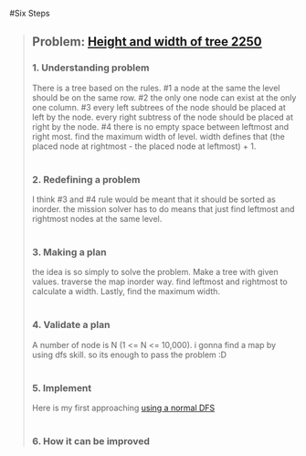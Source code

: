 #Six Steps
<br />

> ## Problem: [Height and width of tree 2250](https://www.acmicpc.net/problem/2250)
>
> ### 1. Understanding problem
>  There is a tree based on the rules. #1 a node at the same the level should be on the same row. #2 
  the only one node can exist at the only one column. #3 every left subtrees of the node should be placed at left by the node.
  every right subtress of the node should be placed at right by the node. #4 there is no empty space between leftmost and right 
  most. find the maximum width of level. width defines that (the placed node at rightmost - the placed node at leftmost) + 1.
> <br />
> <br />
> ### 2. Redefining a problem
>  I think #3 and #4 rule would be meant that it should be sorted as inorder. the mission solver has to do means that just find
  leftmost and rightmost nodes at the same level.
> <br />
> <br />
> ### 3. Making a plan
>  the idea is so simply to solve the problem. Make a tree with given values. traverse the map inorder way. find leftmost and 
  rightmost to calculate a width. Lastly, find the maximum width.
> <br />
> <br />
> ### 4. Validate a plan
>  A number of node is N (1 <= N <= 10,000). i gonna find a map by using dfs skill. so its enough to pass the problem :D
> <br />
> <br />
> ### 5. Implement
>  Here is my first approaching [using a normal DFS](https://github.com/DevStevenLee/Algorithm/blob/master/DFS/HeightAndWidthOfTree_2250/HeightAndWidthOfTree_2250.java)
> <br /> 
> <br />
> ### 6. How it can be improved
>
>
>

